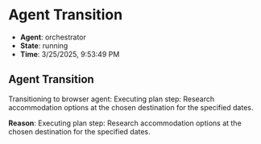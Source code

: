 # Agent Transition

- **Agent**: orchestrator
- **State**: running
- **Time**: 3/25/2025, 9:53:49 PM

## Agent Transition

Transitioning to browser agent: Executing plan step: Research accommodation options at the chosen destination for the specified dates.

**Reason**: Executing plan step: Research accommodation options at the chosen destination for the specified dates.

